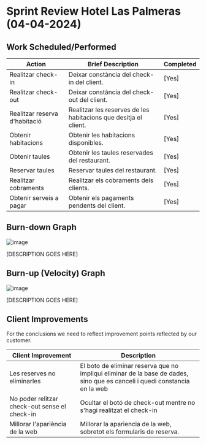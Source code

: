 # Sprint Review Hotel Las Palmeras (04-04-2024)

## Work Scheduled/Performed

| Action  | Brief Description  | Completed  
|---|---|---|
| Realitzar check-in  | Deixar constància del check-in del client. |   [Yes] |
| Realitzar check-out |  Deixar constància del check-out del client. |  [Yes] |
| Realitzar reserva d'habitació |  Realitzar les reserves de les habitacions que desitja el client. |  [Yes] |
| Obtenir habitacions |  Obtenir les habitacions disponibles. |  [Yes] |
| Obtenir taules |  Obtenir les taules reservades del restaurant. |  [Yes] |
| Reservar taules |  Reservar taules del restaurant. |  [Yes] |
| Realitzar cobraments | Realitzar els cobraments dels clients. | [Yes] |
| Obtenir serveis a pagar |  Obtenir els pagaments pendents del client. |  [Yes] |

## Burn-down Graph

![image](https://github.com/arnaums02/Joint-Project---Grup-B/assets/114426285/e9c497b7-60be-40af-9c51-5b81911ea00a)



[DESCRIPTION GOES HERE]


## Burn-up (Velocity) Graph

![image](https://github.com/arnaums02/Joint-Project---Grup-B/assets/114426285/88183e8a-24cb-46bc-b9fc-2003ce977b90)

[DESCRIPTION GOES HERE]

## Client Improvements 

For the conclusions we need to reflect improvement points reflected by our customer. 

| Client Improvement  | Description |  
|---|---|
| Les reserves no eliminarles | El boto de eliminar reserva que no impliqui eliminar de la base de dades, sino que es canceli i quedi constancia en la web  |  
| No poder relitzar check-out sense el check-in |  Ocultar el botó de check-out mentre no s'hagi realitzat el check-in | 
| Millorar l'apariència de la web  |  Millorar la apariencia de la web, sobretot els formularis de reserva. | 
